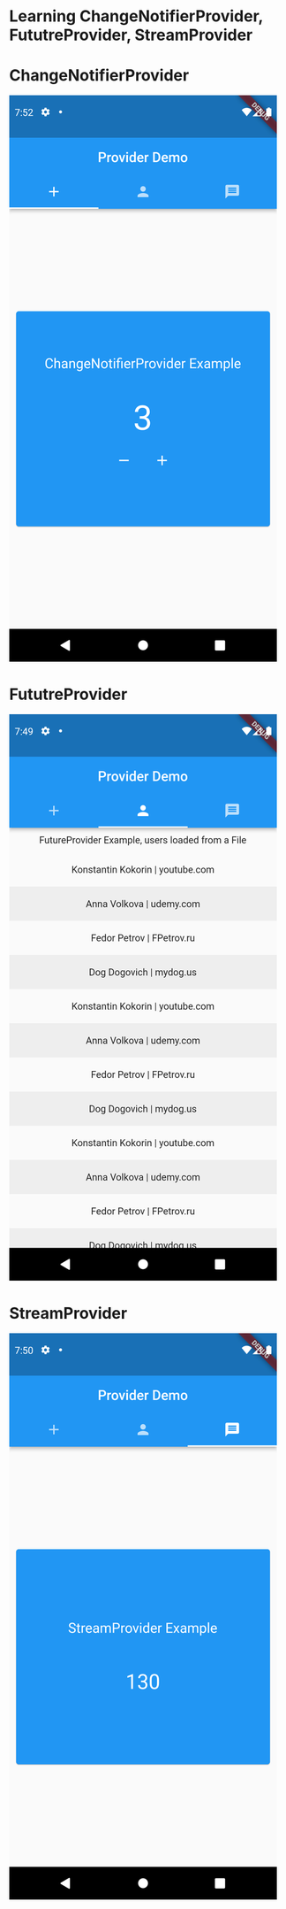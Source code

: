 # Learning ChangeNotifierProvider, FututreProvider, StreamProvider

# ChangeNotifierProvider
![Screenshot](Screenshot_1646812368.png)

# FututreProvider
![Screenshot](Screenshot_1646812199.png)

# StreamProvider
![Screenshot](Screenshot_1646812202.png)
